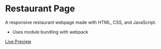 # Restaurant Page
A responsive restaurant webpage made with HTML, CSS, and JavaScript.
- Uses module bundling with webpack

[Live Preview](https://brentwashington.github.io/restaurant-page/index.html)
